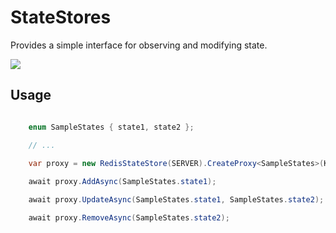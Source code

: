 # StateStores

Provides a simple interface for observing and modifying state.

[![](https://github.com/JanDonnermayer/StateStores/workflows/UnitTests/badge.svg)](https://github.com/JanDonnermayer/StateStores/actions)

## Usage

```csharp

    enum SampleStates { state1, state2 };

    // ...
     
    var proxy = new RedisStateStore(SERVER).CreateProxy<SampleStates>(KEY);

    await proxy.AddAsync(SampleStates.state1);

    await proxy.UpdateAsync(SampleStates.state1, SampleStates.state2);

    await proxy.RemoveAsync(SampleStates.state2);
```


